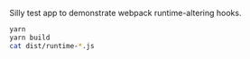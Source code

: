 Silly test app to demonstrate webpack runtime-altering hooks.

```sh
yarn
yarn build
cat dist/runtime-*.js
```

